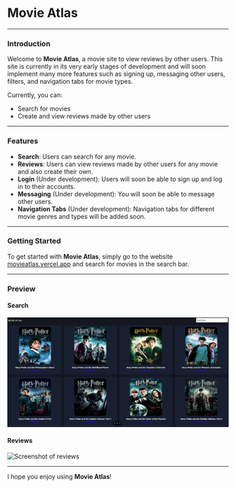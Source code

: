 # Movie Atlas

---

### Introduction

Welcome to **Movie Atlas**, a movie site to view reviews by other users. This site is currently in its very early stages of development and will soon implement many more features such as signing up, messaging other users, filters, and navigation tabs for movie types. 

Currently, you can:
- Search for movies
- Create and view reviews made by other users

---

### Features

+ **Search**: Users can search for any movie.
+ **Reviews**: Users can view reviews made by other users for any movie and also create their own.
+ **Login** (Under development): Users will soon be able to sign up and log in to their accounts.
+ **Messaging** (Under development): You will soon be able to message other users.
+ **Navigation Tabs** (Under development): Navigation tabs for different movie genres and types will be added soon.

---

### Getting Started

To get started with **Movie Atlas**, simply go to the website [movieatlas.vercel.app](https://movieatlas.vercel.app) and search for movies in the search bar.

---

### Preview

#### Search

![Screenshot of the search function](Previews/search.jpg)

#### Reviews

![Screenshot of reviews](Previews/reviews.jpg)

---

I hope you enjoy using **Movie Atlas**!
